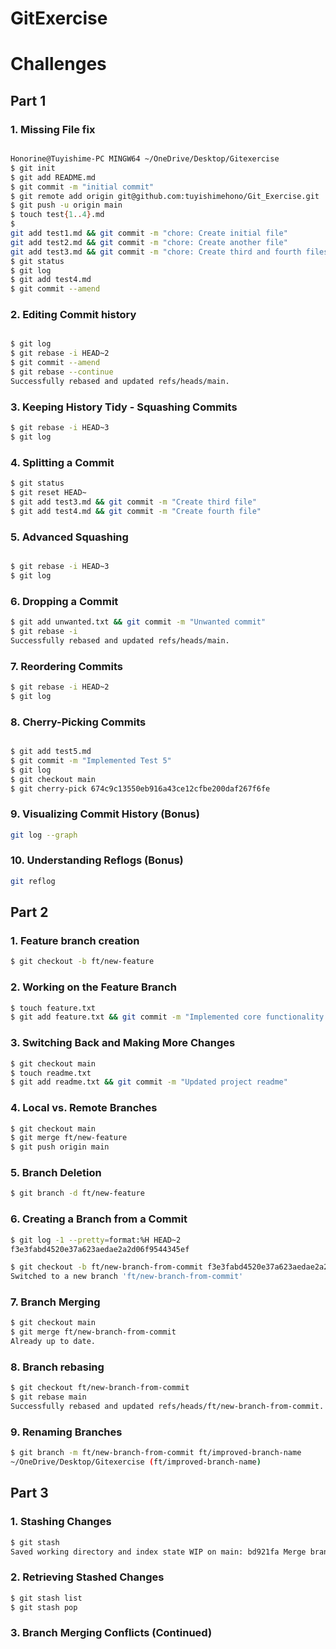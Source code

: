 # GitExercise
# Challenges
## Part 1

### 1. Missing File fix
``` bash

Honorine@Tuyishime-PC MINGW64 ~/OneDrive/Desktop/Gitexercise
$ git init
$ git add README.md
$ git commit -m "initial commit"
$ git remote add origin git@github.com:tuyishimehono/Git_Exercise.git
$ git push -u origin main
$ touch test{1..4}.md
$                    
git add test1.md && git commit -m "chore: Create initial file"
git add test2.md && git commit -m "chore: Create another file"
git add test3.md && git commit -m "chore: Create third and fourth files"
$ git status
$ git log
$ git add test4.md
$ git commit --amend

```
### 2. Editing Commit history
```bash

$ git log
$ git rebase -i HEAD~2
$ git commit --amend
$ git rebase --continue
Successfully rebased and updated refs/heads/main.
```

### 3. Keeping History Tidy - Squashing Commits
```bash
$ git rebase -i HEAD~3
$ git log

```

### 4. Splitting a Commit
```bash
$ git status
$ git reset HEAD~
$ git add test3.md && git commit -m "Create third file"
$ git add test4.md && git commit -m "Create fourth file"

```
### 5. Advanced Squashing
```bash

$ git rebase -i HEAD~3
$ git log
```

### 6. Dropping a Commit
```bash
$ git add unwanted.txt && git commit -m "Unwanted commit"
$ git rebase -i
Successfully rebased and updated refs/heads/main.
```
### 7. Reordering Commits
``` bash
$ git rebase -i HEAD~2
$ git log
```

### 8. Cherry-Picking Commits
```bash

$ git add test5.md
$ git commit -m "Implemented Test 5"
$ git log
$ git checkout main
$ git cherry-pick 674c9c13550eb916a43ce12cfbe200daf267f6fe

```
### 9. Visualizing Commit History (Bonus)
```bash
git log --graph
```

### 10. Understanding Reflogs (Bonus)
```bash
git reflog
```

## Part 2

### 1. Feature branch creation
```bash
$ git checkout -b ft/new-feature
```
### 2. Working on the Feature Branch
```bash
$ touch feature.txt
$ git add feature.txt && git commit -m "Implemented core functionality for new feature"
```
### 3. Switching Back and Making More Changes
```bash
$ git checkout main
$ touch readme.txt
$ git add readme.txt && git commit -m "Updated project readme"
```
### 4. Local vs. Remote Branches
```bash
$ git checkout main
$ git merge ft/new-feature
$ git push origin main
```
### 5. Branch Deletion
```bash
$ git branch -d ft/new-feature
```

### 6. Creating a Branch from a Commit
```bash
$ git log -1 --pretty=format:%H HEAD~2
f3e3fabd4520e37a623aedae2a2d06f9544345ef

$ git checkout -b ft/new-branch-from-commit f3e3fabd4520e37a623aedae2a2d06f9544345ef
Switched to a new branch 'ft/new-branch-from-commit'

```
### 7. Branch Merging
```bash
$ git checkout main
$ git merge ft/new-branch-from-commit
Already up to date.
```

### 8. Branch rebasing
```bash
$ git checkout ft/new-branch-from-commit
$ git rebase main
Successfully rebased and updated refs/heads/ft/new-branch-from-commit.
```
### 9. Renaming Branches
```bash
$ git branch -m ft/new-branch-from-commit ft/improved-branch-name
~/OneDrive/Desktop/Gitexercise (ft/improved-branch-name)
```
## Part 3

### 1. Stashing Changes
```bash
$ git stash
Saved working directory and index state WIP on main: bd921fa Merge branch 'ft/new-feature'
```

### 2. Retrieving Stashed Changes
```bash
$ git stash list
$ git stash pop

```

### 3. Branch Merging Conflicts (Continued)
